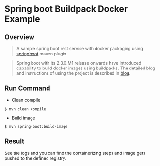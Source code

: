 # Spring boot Buildpack Docker Example

## Overview
>A sample spring boot rest service with docker packaging using [springboot](https://docs.spring.io/spring-boot/docs/2.3.0.RELEASE/maven-plugin/reference/html/#goals-build-image)  maven plugin.

>Spring boot with its 2.3.0.M1 release onwards have introduced capability to build docker images using buildpacks.
>The detailed blog and instructions of using the project is described in [blog](https://medium.com/@prgnr173/creating-docker-images-in-spring-boot-using-build-packs-4ecc853f5732).

## Run Command
* Clean compile

`$ mvn clean compile `

* Build image

`$ mvn spring-boot:build-image`

## Result
See the logs and you can find the containerizing steps and image gets pushed to the defined registry.